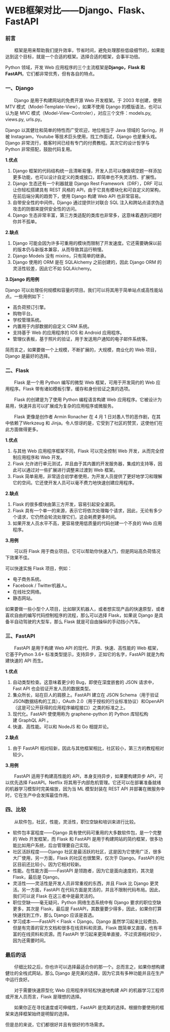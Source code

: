 # WEB框架对比——Django、Flask、FastAPI
### 前言

　　框架是用来帮助我们提升效率，节省时间，避免处理那些低级细节的，如果能达到这个目标，就是一个合适的框架。选择合适的框架，会事半功倍。

Python 领域，开发 Web 应用程序的三个主流框架是**Django，Flask 和 FastAPI**。它们都非常优秀，但有各自的特点。

### 一、Django

　　Django 是用于构建网站的免费开源 Web 开发框架。于 2003 年创建，使用 MTV 模式（Model-Template-View），如果不使用 Django 的模版语法，也可以认为是 MVC 模式（Model-View-Controler），对应三个文件：models.py, views.py, urls.py。

Django 以其健壮和简单的特性而广受欢迎，地位相当于 Java 领域的 Spring，并被 Instagram，Youtube 等技术巨头使用，找工作面试，Django 也是重头戏。Django 非常流行，极客时间已经有专门的付费教程。其次它的设计哲学与 Python 非常搭配，鼓励代码复用。

**1.优点**

1.  Django 框架的代码结构统一且清晰易懂，开发人员可以像做填空题一样添加更多功能，也可以设计自定义的类或接口，即简单也不失灵活性、扩展性。
2.  Django 生态还有一个利器就是 Django Rest Framework（DRF），DRF 可以让你轻松搭建具有 REST 风格的 API，由于它具有模块化和可自定义的架构，在前后端分离的趋势下，使用 Django 构建 Web API 也非常容易。
3.  自带安全性的中间件。Django 通过提供针对联合 SQL 注入和跨站点请求伪造攻击的防御来提供安全性的访问。
4.  Django 生态非常丰富，第三方类适配的类库也非常多，这意味着遇到问题时你并不孤单。

**2.缺点**

1.  Django 可能会因为许多可重用的模块而限制了开发速度。它还需要确保以前的版本仍与新版本兼容，从而导致其运行稍慢。
2.  Django Models 没有 mixins，只有简单的继承。
3.  Django 使用的 ORM 是在 SQLAlchemy 之前创建的，因此 Django ORM 的灵活性较差，因此它不如 SQLAlchemy。

**3.Django 的用例**

Django 可以处理任何规模和容量的项目。我们可以将其用于简单站点或高性能站点。一些用例如下：

*   高负荷预订引擎。
*   购物平台。
*   学校管理系统。
*   内置用于内部数据的自定义 CRM 系统。
*   支持基于 Web 的应用程序的 IOS 和 Android 应用程序。
*   管理仪表板，基于照片的验证，用于发送用户通知的电子邮件系统等。

简而言之，如果要做一个上规模，不断扩展的，大规模，商业化的 Web 项目，Django 是最好的选择。

### 二、Flask

　　Flask 是一个用 Python 编写的微型 Web 框架，可用于开发简约的 Web 应用程序。Flask 带有诸如模板引擎，缓存和身份验证之类的选项。

　　Flask 的创建是为了使用 Python 编程语言构建 Web 应用程序。它被设计为易用，快速并且可以扩展成为复杂的应用程序或微服务。

　　Flask 更像是创作者 Armin Ronacher 在 4 月 1 日对愚人节的恶作剧，在其中依赖了Werkzeug 和 Jinja。令人惊讶的是，它受到了社区的赞赏，这使他们在此方面做得更多。

**1.优点**

1.  与其他 Web 应用程序框架不同，Flask 可以完全控制 Web 开发，从而完全控制应用程序和 Web 开发。
2.  Flask 允许进行单元测试，并且由于其内置的开发服务器，集成的支持等，因此可以通过对一些扩展进行调整来过渡到 Web 框架。
3.  Flask 简单易用，非常适合初学者使用，为开发人员提供了更好地学习和理解它的空间。它还使开发人员可以毫不费力地快速创建应用程序。

**2.缺点**

1.  Flask 的很多模块由第三方开发，容易引起安全漏洞。
2.  Flask 具有一个单一的来源，表示它将依次处理每个请求，因此，无论有多少个请求，它仍然会轮流处理它们，这会耗费更多时间。
3.  如果开发人员水平不高，更容易使用低质量的代码创建一个不良的 Web 应用程序。

**3.用例**

　　可以将 Flask 用于商业项目。它可以帮助你快速入门，但是网站高负荷情况下效果不佳。

可以快速实施 Flask 项目，例如：

*   电子商务系统。
*   Facebook / Twitter机器人。
*   在线社交网络。
*   静态网站。

如果要做一些小型个人项目，比如聊天机器人，或者想实现产品的快速原型，或者喜欢自由的编写代码控制程序的流程，那么可以选择 Flask，如果说 Django 是具备半自动驾驶的大型车，那么 Flask 就是可自由操纵的手动挡小汽车。

### 三、FastAPI

　　FastAPI 是用于构建 Web API 的现代、开源、快速、高性能的 Web 框架，它基于Python 3.6+ 标准类型提示，支持异步，正如它的名字，FastAPI 就是为构建快速的 API 而生。

**1.优点**

1.  自动类型检查。这意味着更少的 Bug，即使在深度嵌套的 JSON 请求中，Fast API 也会验证开发人员的数据类型。
2.  集众所长，站在巨人的肩膀上。FastAPI 建立在 JSON Schema（用于验证JSON数据结构的工具），OAuth 2.0（用于授权的行业标准协议）和OpenAPI（这是可公开获得的应用程序编程接口）之类的标准之上。
3.  现代化。FastAPI 使使用称为 graphene-python 的 Python 库轻松构建 GraphQL API 。
4.  快速、高性能。可以和 NodeJS 和 Go 相提并论。

**2.缺点**

1.  由于 FastAPI 相对较新，因此与其他框架相比，社区较小，第三方的教程相对较少。

**3.用例**

　　FastAPI 适用于构建高性能的 API，本身支持异步，如果要构建异步 API，可以优先选择 FastAPI。Netflix 将其用于内部危机管理。它还可以在部署准备就绪的机器学习模型时完美缩放，因为当 ML 模型封装在 REST API 并部署在微服务中时，它在生产中会发挥最佳作用。

### 四、比较

　　从软件包，社区，性能，灵活性，职位空缺和培训来进行比较。

*   软件包丰富程度——Django 具有使代码可重用的大多数软件包，是一个完整的 Web 开发框架，而 Flask 和 FastAPI 是用于构建网站的简约框架，很多功能比如用户系统，后台管理要自己实现。
*   社区活跃程度——Django 社区是最活跃的社区，这是因为它使用广泛，很多大厂使用，另一方面，Flask 的社区也很繁荣，仅次于 Django。FastAPI 的社区目前还比较小，因为它相对较新。
*   性能。在性能方面——FastAPI 是领跑者，因为它是面向速度的，其次是 Flask，最后是 Django。
*   灵活性——灵活性是开发人员非常重视的东西，并且 Flask 比 Django 更灵活。另一方面，FastAPI 在代码方面是灵活的，并且不限制代码布局。因此，我们可以说 Flask 在这三者中是最灵活的。
*   职位空缺——毫无疑问，Python 网络生态系统中有 Django 要求的职位空缺更多，其次是 Flask，最后是 FastAPI，其数量要少得多，因此，如果你打算快速找到工作，那么 Django 应该是首选。
*   学习成本——FastAPI < Flask < Django。Django 虽然学习起来比较费劲，但是有完善的官方文档和很多在线资料和资源。Flask 既简单又直接，也有丰富的在线资料和资源。而 FastAPI 学习起来更简单直接，不过资源相对较少，因为还需要时间。

### 最后的话

　　仔细比较之后，你也许可以选择最适合你的那一个。总而言之，如果你想构建健壮的全栈式网站，那么 Django 是完美的选择，因为它具有多种功能并且在生产中运行良好。

　　对于需要快速原型化 Web 应用程序并轻松快速地构建 API 的机器学习工程师或开发人员而言，Flask 是理想的选择。

　　如果你正在寻找速度或可伸缩性，FastAPI 是完美的选择。根据你要使用的框架来选择框架始终是明智的选择。

但是总的来说，它们都很好并且有很好的市场需求。

